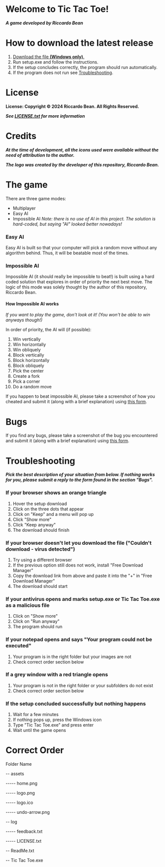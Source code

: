 # Welcome to Tic Tac Toe! 
***A game developed by Riccardo Bean***

# How to download the latest release
1. [Download the file **(Windows only)**.](https://github.com/riccardobean/tictactoe/releases/download/win3.1/setup.exe)
2. Run setup.exe and follow the instructions.
3. If the setup concludes correctly, the program should run automatically.
4. If the program does not run see [Troubleshooting](#Troubleshooting).

# License
**License: Copyright © 2024 Riccardo Bean. All Rights Reserved.**

***See [LICENSE.txt](LICENSE.txt) for more information***

# Credits
***At the time of development, all the icons used were available without the need of attribution to the author.***

***The logo was created by the developer of this repository, Riccardo Bean.***

# The game
There are three game modes:
- Multiplayer
- Easy AI
- Impossible AI
*Note: there is no use of AI in this project. The solution is hard-coded, but saying "AI" looked better nowadays!*

### Easy AI 
Easy AI is built so that your computer will pick a random move without any algorithm behind. Thus, it will be beatable most of the times.

### Impossible AI 
Impossible AI (it should really be impossible to beat!) is built using a hard coded solution that explores in order of priority the next best move. The logic of this mode was solely thought by the author of this repository, Riccardo Bean.

#### How Impossible AI works
*If you want to play the game, don't look at it! (You won't be able to win anyways though!)*

In order of priority, the AI will (if possible):
1. Win vertically
2. Win horizontally
3. Win obliquely
4. Block vertically
5. Block horizontally
6. Block obliquely
7. Pick the center
8. Create a fork
9. Pick a corner
10. Do a random move

If you happen to beat impossible AI, please take a screenshot of how you cheated and submit it (along with a brief explanation) using [this form](https://bit.ly/3O72Rpa).

# Bugs
If you find any bugs, please take a screenshot of the bug you encountered and submit it (along with a brief explanation) using [this form](https://bit.ly/3O72Rpa).

# Troubleshooting
***Pick the best description of your situation from below. If nothing works for you, please submit a reply to the form found in the section "Bugs".***
### If your browser shows an orange triangle
1. Hover the setup download
2. Click on the three dots that appear
3. Click on "Keep" and a menu will pop up
4. Click "Show more"
5. Click "Keep anyway"
6. The download should finish
### If your browser doesn't let you download the file ("Couldn't download - virus detected")
1. Try using a different browser
2. If the previous option still does not work, install "Free Download Manager"
3. Copy the download link from above and paste it into the "+" in "Free Download Manager"
4. The download should start
### If your antivirus opens and marks setup.exe or Tic Tac Toe.exe as a malicious file
1. Click on "Show more"
2. Click on "Run anyway"
3. The program should run 
### If your notepad opens and says "Your program could not be executed"
1. Your program is in the right folder but your images are not
2. Check correct order section below
### If a grey window with a red triangle opens
1. Your program is not in the right folder or your subfolders do not exist
2. Check correct order section below
### If the setup concluded successfully but nothing happens
1. Wait for a few minutes
2. If nothing pops up, press the Windows icon
3. Type "Tic Tac Toe.exe" and press enter
4. Wait until the game opens

# Correct Order
Folder Name

\-- assets

----- home.png 

----- logo.png

----- logo.ico

----- undo-arrow.png

\-- log

----- feedback.txt

----- LICENSE.txt

\-- ReadMe.txt

\-- Tic Tac Toe.exe
 
